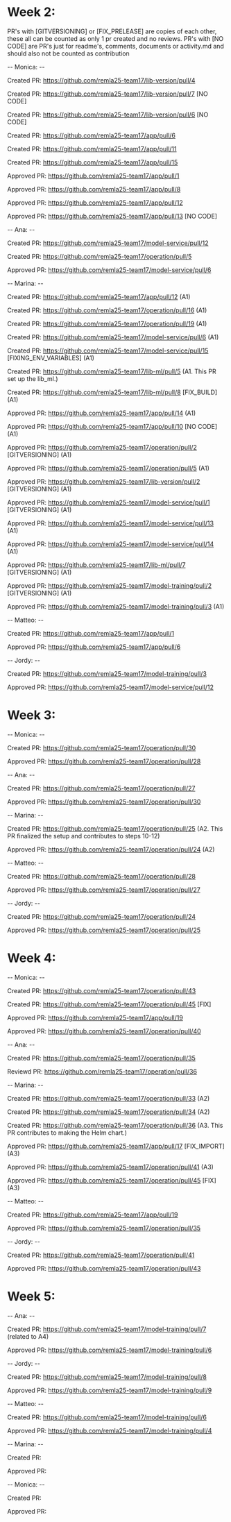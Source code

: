 # Week 2:

PR's with [GITVERSIONING] or [FIX_PRELEASE] are copies of each other, these all can be counted as only 1 pr created and no reviews.
PR's with [NO CODE] are PR's just for readme's, comments, documents or activity.md and should also not be counted as contribution

-- Monica: --

Created PR: https://github.com/remla25-team17/lib-version/pull/4

Created PR: https://github.com/remla25-team17/lib-version/pull/7 [NO CODE]

Created PR: https://github.com/remla25-team17/lib-version/pull/6 [NO CODE]

Created PR: https://github.com/remla25-team17/app/pull/6

Created PR: https://github.com/remla25-team17/app/pull/11

Created PR: https://github.com/remla25-team17/app/pull/15
  
Approved PR: https://github.com/remla25-team17/app/pull/1

Approved PR: https://github.com/remla25-team17/app/pull/8

Approved PR: https://github.com/remla25-team17/app/pull/12

Approved PR: https://github.com/remla25-team17/app/pull/13 [NO CODE]

-- Ana: --

Created PR: https://github.com/remla25-team17/model-service/pull/12

Created PR: https://github.com/remla25-team17/operation/pull/5

Approved PR: https://github.com/remla25-team17/model-service/pull/6

-- Marina: --

Created PR: https://github.com/remla25-team17/app/pull/12 (A1)

Created PR: https://github.com/remla25-team17/operation/pull/16 (A1)

Created PR: https://github.com/remla25-team17/operation/pull/19 (A1)

Created PR: https://github.com/remla25-team17/model-service/pull/6 (A1)

Created PR: https://github.com/remla25-team17/model-service/pull/15 [FIXING_ENV_VARIABLES] (A1)

Created PR: https://github.com/remla25-team17/lib-ml/pull/5 (A1. This PR set up the lib_ml.)

Created PR: https://github.com/remla25-team17/lib-ml/pull/8 [FIX_BUILD] (A1)

Approved PR: https://github.com/remla25-team17/app/pull/14 (A1)

Approved PR: https://github.com/remla25-team17/app/pull/10 [NO CODE] (A1)

Approved PR: https://github.com/remla25-team17/operation/pull/2 [GITVERSIONING] (A1)

Approved PR: https://github.com/remla25-team17/operation/pull/5 (A1)

Approved PR: https://github.com/remla25-team17/lib-version/pull/2 [GITVERSIONING] (A1)

Approved PR: https://github.com/remla25-team17/model-service/pull/1 [GITVERSIONING] (A1)

Approved PR: https://github.com/remla25-team17/model-service/pull/13 (A1)

Approved PR: https://github.com/remla25-team17/model-service/pull/14 (A1)

Approved PR: https://github.com/remla25-team17/lib-ml/pull/7 [GITVERSIONING] (A1)

Approved PR: https://github.com/remla25-team17/model-training/pull/2 [GITVERSIONING] (A1)

Approved PR: https://github.com/remla25-team17/model-training/pull/3 (A1)

-- Matteo: --

Created PR: https://github.com/remla25-team17/app/pull/1
  
Approved PR: https://github.com/remla25-team17/app/pull/6

-- Jordy: --

Created PR: https://github.com/remla25-team17/model-training/pull/3
  
Approved PR: https://github.com/remla25-team17/model-service/pull/12

# Week 3:

-- Monica: --

Created PR: https://github.com/remla25-team17/operation/pull/30

Approved PR: https://github.com/remla25-team17/operation/pull/28

-- Ana: --

Created PR: https://github.com/remla25-team17/operation/pull/27

Approved PR: https://github.com/remla25-team17/operation/pull/30

-- Marina: --

Created PR: https://github.com/remla25-team17/operation/pull/25 (A2. This PR finalized the setup and contributes to steps 10-12)

Approved PR: https://github.com/remla25-team17/operation/pull/24 (A2)

-- Matteo: --

Created PR: https://github.com/remla25-team17/operation/pull/28

Approved PR: https://github.com/remla25-team17/operation/pull/27

-- Jordy: --

Created PR: https://github.com/remla25-team17/operation/pull/24

Approved PR: https://github.com/remla25-team17/operation/pull/25

# Week 4:

-- Monica: --

Created PR: https://github.com/remla25-team17/operation/pull/43

Created PR: https://github.com/remla25-team17/operation/pull/45 [FIX]

Approved PR: https://github.com/remla25-team17/app/pull/19

Approved PR: https://github.com/remla25-team17/operation/pull/40

-- Ana: --

Created PR: https://github.com/remla25-team17/operation/pull/35

Reviewd PR: https://github.com/remla25-team17/operation/pull/36

-- Marina: --

Created PR: https://github.com/remla25-team17/operation/pull/33 (A2)

Created PR: https://github.com/remla25-team17/operation/pull/34 (A2)

Created PR: https://github.com/remla25-team17/operation/pull/36 (A3. This PR contributes to making the Helm chart.)

Approved PR: https://github.com/remla25-team17/app/pull/17 [FIX_IMPORT] (A3)

Approved PR: https://github.com/remla25-team17/operation/pull/41 (A3)

Approved PR: https://github.com/remla25-team17/operation/pull/45 [FIX] (A3)

-- Matteo: --

Created PR: https://github.com/remla25-team17/app/pull/19

Approved PR: https://github.com/remla25-team17/operation/pull/35

-- Jordy: --

Created PR: https://github.com/remla25-team17/operation/pull/41

Approved PR: https://github.com/remla25-team17/operation/pull/43


# Week 5:

-- Ana: --

Created PR: https://github.com/remla25-team17/model-training/pull/7 (related to A4)

Approved PR: https://github.com/remla25-team17/model-training/pull/6

-- Jordy: --

Created PR: https://github.com/remla25-team17/model-training/pull/8

Approved PR: https://github.com/remla25-team17/model-training/pull/9

-- Matteo: --

Created PR: https://github.com/remla25-team17/model-training/pull/6

Approved PR: https://github.com/remla25-team17/model-training/pull/4

-- Marina: --

Created PR:

Approved PR: 

-- Monica: --

Created PR:

Approved PR: 
